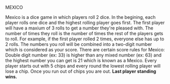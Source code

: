 MEXICO
<html>
  <p> Mexico is a dice game in which players roll 2 dice. In the begining, each player rolls one dice and the highest rolling player goes first. 
    The first player will have a maxium of 3 rolls to get a number they're pleased with. 
    The number of times they roll is the number of times the 
rest of the players gets to roll. For example, if the first player rolled 2 times, everyone else has up to 2 rolls. 
    The numbers you roll will be 
combined into a two-digit number which is considered as your score. 
    There are certain score rules for Mexico: Double digit number (ex: 33) is 
higher than any mixed number (ex: 63) and the highest number you can get is 21 which is known as a Mexico. 
    Every player starts out 
with 5 chips and every round the lowest rolling player will lose a chip. Once you run out of chips you are out. 
    <b>Last player standing wins.</b> </p>
</html>

